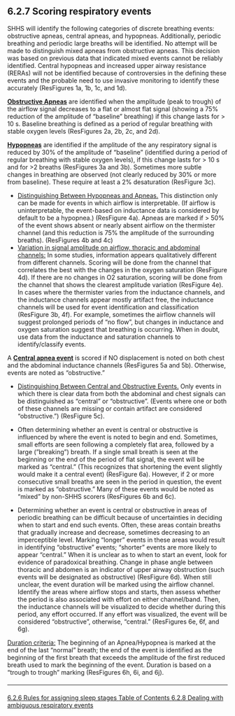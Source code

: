 ## 6.2.7 Scoring respiratory events

SHHS will identify the following categories of discrete breathing events: obstructive apneas, central apneas, and hypopneas. Additionally, periodic breathing and periodic large breaths will be identified. No attempt will be made to distinguish mixed apneas from obstructive apneas. This decision was based on previous data that indicated mixed events cannot be reliably identified.  Central hypopneas and increased upper airway resistance (RERAs) will not be identified because of controversies in the defining these events and the probable need to use invasive monitoring to identify these accurately  (ResFigures 1a, 1b, 1c, and 1d).

**<u>Obstructive Apneas</u>** are identified when the amplitude (peak to trough) of the airflow signal decreases to a flat or almost flat signal (showing a 75% reduction of the amplitude of “baseline” breathing) if this change lasts for > 10 s. Baseline breathing is defined as a period of regular breathing with stable oxygen levels  (ResFigures 2a, 2b, 2c, and 2d).

**<u>Hypopneas</u>** are identified if the amplitude of the any respiratory signal is reduced by 30% of the amplitude of “baseline” (identified during a period of regular breathing with stable oxygen levels), if this change lasts for > 10 s and for >2 breaths  (ResFigures 3a and 3b).   Sometimes more subtle changes in breathing are observed (not clearly reduced by 30% or more from baseline).  These require at least a 2% desaturation  (ResFigure 3c).

- <u>Distinguishing Between Hypopneas and Apneas.</u> This distinction only can be made for events in which airflow is interpretable. (If airflow is uninterpretable, the event-based on inductance data is considered by default to be a hypopnea.)  (ResFigure 4a).   Apneas are marked if > 50% of the event shows absent or nearly absent airflow on the thermister channel (and this reduction is 75% the amplitude of the surrounding breaths). (ResFigures 4b and 4c)
- <u>Variation in signal amplitude on airflow, thoracic and abdominal channels:</u> In some studies, information appears qualitatively different from different channels. Scoring will be done from the channel that correlates the best with the changes in the oxygen saturation  (ResFigure 4d).  If there are no changes in O2 saturation, scoring will be done from the channel that shows the clearest amplitude variation  (ResFigure 4e).  In cases where the thermister varies from the inductance channels, and the inductance channels appear mostly artifact free, the inductance channels will be used for event identification and classification  (ResFigure 3b, 4f).  For example, sometimes the airflow channels will suggest prolonged periods of  “no flow”, but changes in inductance and oxygen saturation suggest that breathing is occurring.  When in doubt, use data from the inductance and saturation channels to identify/classify events.

A **<u>Central apnea event</u>** is scored if NO displacement is noted on both chest and the abdominal inductance channels  (ResFigures 5a and 5b).  Otherwise, events are noted as “obstructive.”

- <u>Distinguishing Between Central and Obstructive Events.</u> Only events in which there is clear data from both the abdominal and chest signals can be distinguished as “central” or “obstructive”. (Events where one or both of these channels are missing or contain artifact are considered “obstructive.”)  (ResFigure 5c).

- Often determining whether an event is central or obstructive is influenced by where the event is noted to begin and end. Sometimes, small efforts are seen following a completely flat area, followed by a large (”breaking”) breath. If a single small breath is seen at the beginning or the end of the period of flat signal, the event will be marked as “central.” (This recognizes that shortening the event slightly would make it a central event)  (ResFigure 6a).   However, if 2 or more consecutive small breaths are seen in the period in question, the event is marked as “obstructive.”  Many of these events would be noted as “mixed” by non-SHHS scorers  (ResFigures 6b and 6c).

- Determining whether an event is central or obstructive in areas of periodic breathing can be difficult because of uncertainties in deciding when to start and end such events. Often, these areas contain breaths that gradually increase and decrease, sometimes decreasing to an imperceptible level. Marking “longer” events in these areas would result in identifying “obstructive” events; “shorter” events are more likely to appear “central.” When it is unclear as to when to start an event, look for evidence of paradoxical breathing.  Change in phase angle between thoracic and abdomen is an indicator of upper airway obstruction (such events will be designated as obstructive)  (ResFigure 6d).  When still unclear, the event duration will be marked using the airflow channel. Identify the areas where airflow stops and starts, then assess whether the period is also associated with effort on either channel/band.   Then, the inductance channels will be visualized to decide whether during this period, any effort occurred. If any effort was visualized, the event will be considered “obstructive”, otherwise, “central.”  (ResFigures 6e, 6f, and 6g).

<u>Duration criteria:</u> The beginning of an Apnea/Hypopnea is marked at the end of the last “normal” breath; the end of the event is identified as the beginning of the first breath that exceeds the amplitude of the first reduced breath used to mark the beginning of the event. Duration is based on a “trough to trough” marking  (ResFigures 6h, 6i, and 6j).


<hr class="soften" style="margin-top: 20px;margin-bottom: 20px;"/>

<div class="center">
<div class="btn-group">
  <a href=":datasets_path:/shhs/pages/mop/6-626-mop-rules-for-assigning-sleep-stages.md" class="btn btn-default">
    <span class="glyphicon glyphicon-chevron-left"></span>
    6.2.6 Rules for assigning sleep stages
  </a>

  <a href=":datasets_path:/shhs/pages/mop/6-00-mop-toc.md" class="btn btn-default">
    <span class="glyphicon glyphicon-chevron-up"></span>
    Table of Contents
  </a>

  <a href=":datasets_path:/shhs/pages/mop/6-628-mop-dealing-with-ambiguous-respiratory-events.md" class="btn btn-success">
    6.2.8 Dealing with ambiguous respiratory events
    <span class="glyphicon glyphicon-chevron-right"></span>
  </a>
</div>
</div>
